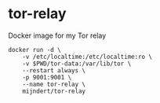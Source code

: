 # tor-relay
Docker image for my Tor relay

```
docker run -d \
    -v /etc/localtime:/etc/localtime:ro \ 
    -v $PWD/tor-data:/var/lib/tor \ 
    --restart always \ 
    -p 9001:9001 \ 
    --name tor-relay \ 
    mijndert/tor-relay
 ```
